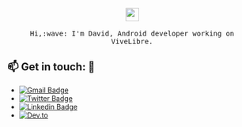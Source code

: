 <p align="center">
  <img src="https://user-images.githubusercontent.com/5679180/79618120-0daffb80-80be-11ea-819e-d2b0fa904d07.gif" width="27px">
  <br><br>
  <samp>
    Hi,:wave: I'm David, Android developer working on ViveLibre.
  </samp>
</p>


## :mailbox: Get in touch: 💬
- [![Gmail Badge](https://img.shields.io/badge/-amadormorenodavid@gmail.com-c14438?style=flat-square&logo=Gmail&logoColor=white)](mailto:amadormorenodavid@gmail.com)
- [![Twitter Badge](https://img.shields.io/badge/-alphaeri-blue?style=flat-square&logo=twitter&logoColor=white)](https://www.twitter.com/alphaeri/)
- [![Linkedin Badge](https://img.shields.io/badge/-davidamadormoreno-blue?style=flat-square&logo=Linkedin&logoColor=white)](https://www.linkedin.com/in/davidamadormoreno/)
- [![Dev.to](https://img.shields.io/badge/damadormoreno-%230A0A0A.svg?&style=flat-square&logo=DEV.to&logoColor=white)](https://dev.to/damadormoreno)



